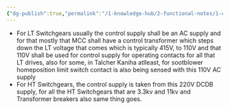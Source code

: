 ```yaml
---
{"dg-publish":true,"permalink":"/1-knowledge-hub/2-functional-notes/1-career-notes/2-general-technical-notes/2-power-plant-systems/electrical-schemes-and-systems/control-supply-to-lt-and-ht-switchgears/","noteIcon":""}
---
```


- For LT Switchgears usually the control supply shall be an AC supply and for that mostly that MCC shall have a control transformer which steps down the LT voltage that comes which is typically 415V, to 110V and that 110V shall be used for control supply for operating contacts for all that LT drives, also for some, in Talcher Kaniha atlleast, for sootblower homeposition limit switch contact is also being sensed with this 110V AC supply
- For HT Switchgears, the control supply is taken from this 220V DCDB supply, for all the HT Switchgears that are 3.3kv and 11kv and Transformer breakers also same thing goes.